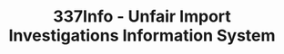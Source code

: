 ---
bigquery: https://console.cloud.google.com/bigquery?p=patents-public-data&d=usitc_investigations&page=dataset&project=sheets-management-319211
citation: US International Trade Commission 337Info Unfair Import Investigations Information
  System
contributors: US International Trade Comission
cost: None
description: US International Trade Commission 337Info Unfair Import Investigations
  Information System contains data on investigations done under Section 337. Section
  337 declares the infringement of certain statutory intellectual property rights
  and other forms of unfair competition in import trade to be unlawful practices.
  Most Section 337 investigations involve allegations of patent or registered trademark
  infringement.
documentation: FAQ and tutorial available on the site
last_edit: Mon, 04 Apr 2022 19:10:40 GMT
location: https://pubapps2.usitc.gov/337external/
maintained_by: US International Trade Comission
schema_fields: '[''endDateMarkmanHearing'', ''dateOfPublicationFrNotice'', ''issueDateOtherNonFinal'',
  ''htsNumbers'', ''finalDetViolation'', ''teoIdIssueDate'', ''docketNo'', ''respondent'',
  ''targetDate'', ''teoReliefGranted'', ''teoIdDueDate'', ''gcAttorney'', ''teoProceedingInvolved'',
  ''copyrightNumbers'', ''investigationType'', ''startDateMarkmanHearing'', ''actualEndDateEvidHear'',
  ''trademarkNumbers'', ''ouiiAttorney'', ''id'', ''scheduledStartDateEvidHear'',
  ''cafcAppeals'', ''title'', ''aljAssigned'', ''internalRemand'', ''invUnfairAct'',
  ''finalIdOnViolationIssue'', ''publication_number'', ''patentNumber'', ''lastUpdated'',
  ''currentActiveALJ'', ''actualStartDateEvidHear'', ''scheduledEndDateEvidHear'',
  ''dateCreated'', ''ouiiParticipation'', ''finalDetNoViolation'', ''finalIdOnViolationDue'',
  ''patentNumbers'', ''investigationTermDate'', ''currentStatus'', ''dateComplaintFiled'',
  ''complainant'', ''markmanHearing'', ''investigationNo'', ''reportingRequirements'']'
shortname: unfair_import_investigations
tags:
- import
- legal
- trade
timeframe: 2008-2021 (prior to 2008 downloadable as a JSON file)
title: 337Info - Unfair Import Investigations Information System
uuid: 2721f5ec-e599-4890-9265-9706719fc71e
---